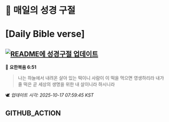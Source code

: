 # 🙏 매일의 성경 구절
# [Daily Bible verse]
## [![README에 성경구절 업데이트](https://github.com/DONGSUKA/first_test/actions/workflows/update-readme-bible.yml/badge.svg)](https://github.com/DONGSUKA/first_test/actions/workflows/update-readme-bible.yml)
<!-- START_BIBLE_VERSE -->
📖 **요한복음 6:51**
> 나는 하늘에서 내려온 살아 있는 떡이니 사람이 이 떡을 먹으면 영생하리라 내가 줄 떡은 곧 세상의 생명을 위한 내 살이니라 하시니라

🕊️ _업데이트 시각: 2025-10-17 07:59:45 KST_
  <!-- END_BIBLE_VERSE -->
## GITHUB_ACTION
